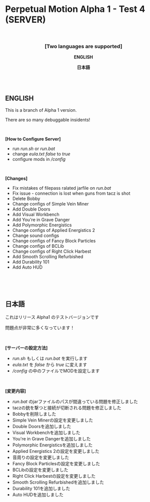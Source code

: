 # Perpetual Motion Alpha 1 - Test 4 (SERVER)

<br>

### <p style="text-align: center;"><strong>[Two languages are supported]</strong></p><p style="text-align: center;">

<p style="text-align: center;"><span><strong>ENGLISH</strong></span></p>

<p style="text-align: center;"><strong>日本語</strong></span></p>

<br>
<br>

## **ENGLISH**

This is a branch of Alpha 1 version.

There are so many debuggable insidents!

<br>

**[How to Configure Server]**

- run _run.sh_ or _run.bat_
- change _eula.txt_ _false_ to _true_ 
- configure mods in _/config_

<br>

**[Changes]**
- Fix mistakes of filepass ralated jarfile on _run.bat_
- Fix issue - connection is lost when guns from tacz is shot
- Delete Bobby
- Change configs of Simple Vein Miner
- Add Double Doors
- Add Visual Workbench
- Add You're in Grave Danger
- Add Polymorphic Energistics
- Change configs of Applied Energistics 2
- Change sound configs
- Change configs of Fancy Block Particles
- Change configs of BCLib
- Change configs of Right Click Harbest
- Add Smooth Scrolling Refurbished
- Add Durability 101
- Add Auto HUD

<br>
<br>
<br>

## **日本語**

これはリリース Alpha1 のテストバージョンです

問題点が非常に多くなっています！

<br>

**[サーバーの設定方法]**

- _run.sh_ もしくは _run.bat_ を実行します
- _eula.txt_ を _false_ から _true_ に変えます 
- _/config_ の中のファイルでMODを設定します

<br>

**[変更内容]**
- _run.bat_ のjarファイルのパスが間違っている問題を修正しました
- taczの銃を撃つと接続が切断される問題を修正しました
- Bobbyを削除しました
- Simple Vein Minerの設定を変更しました
- Double Doorsを追加しました
- Visual Workbenchを追加しました
- You're in Grave Dangerを追加しました
- Polymorphic Energisticsを追加しました
- Applied Energistics 2の設定を変更しました
- 音周りの設定を変更しました
- Fancy Block Particlesの設定を変更しました
- BCLibの設定を変更しました
- Right Click Harbestの設定を変更しました
- Smooth Scrolling Refurbishedを追加しました
- Durability 101を追加しました
- Auto HUDを追加しました